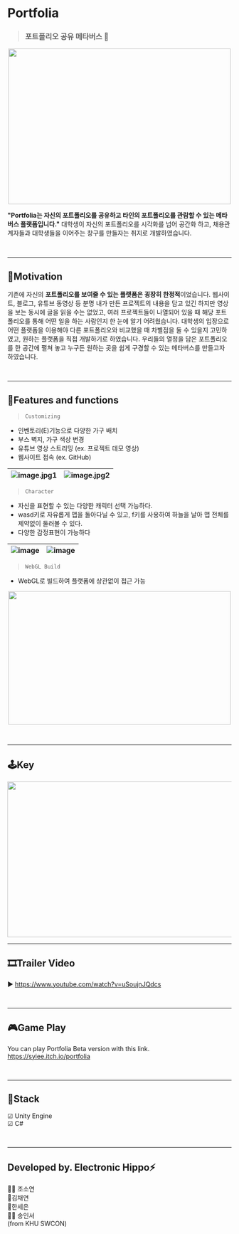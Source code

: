 # Portfolia
> <h3>포트폴리오 공유 메타버스 💜

<p align="center"><img src="https://user-images.githubusercontent.com/79504024/193369340-e710d67e-039c-4824-8d48-a83a3538105d.png"  width="500" height="350"/></p>

**"Portfolia는 자신의 포트폴리오를 공유하고 타인의 포트폴리오를 관람할 수 있는 메타버스 플랫폼입니다."** 대학생이 자신의 포트폴리오를 시각화를 넘어 공간화 하고, 채용관계자들과 대학생들을 이어주는 창구를 만들자는 취지로 개발하였습니다.
  
<br/>  

----------------------------------

## 📌Motivation  
기존에 자신의 **포트폴리오를 보여줄 수 있는 플랫폼은 굉장히 한정적**이었습니다. 웹사이트, 블로그, 유튜브 동영상 등 분명 내가 만든 프로젝트의 내용을 담고 있긴 하지만 영상을 보는 동시에 글을 읽을 수는 없었고, 여러 프로젝트들이 나열되어 있을 때 해당 포트폴리오를 통해 어떤 일을 하는 사람인지 한 눈에 알기 어려웠습니다. 대학생의 입장으로 어떤 플랫폼을 이용해야 다른 포트폴리오와 비교했을 때 차별점을 둘 수 있을지 고민하였고, 원하는 플랫폼을 직접 개발하기로 하였습니다. 우리들의 열정을 담은 포트폴리오를 한 공간에 펼쳐 놓고 누구든 원하는 곳을 쉽게 구경할 수 있는 메타버스를 만들고자 하였습니다.   

<br/>

----------------------------------

## 📑Features and functions

> `Customizing`
- 인벤토리(E)기능으로 다양한 가구 배치
- 부스 벽지, 가구 색상 변경
- 유튜브 영상 스트리밍 (ex. 프로젝트 데모 영상)
- 웹사이트 접속 (ex. GitHub)

![image.jpg1](https://user-images.githubusercontent.com/79504024/202831201-2fdc8e21-5a98-4b52-9a3a-f960472355b6.png) |![image.jpg2](https://user-images.githubusercontent.com/79504024/202831300-a2765675-976e-445d-8718-c7c726bbeb43.png) 
--- | --- | 

> `Character`
- 자신을 표현할 수 있는 다양한 캐릭터 선택 가능하다.
- wasd키로 자유롭게 맵을 돌아다닐 수 있고, f키를 사용하여 하늘을 날아 맵 전체를 제약없이 둘러볼 수 있다.
- 다양한 감정표현이 가능하다


![image](https://user-images.githubusercontent.com/79504024/202832680-1ec3c39b-d2c0-4fca-a965-bf0e8ffb6030.png) | ![image](https://user-images.githubusercontent.com/79504024/202833024-127d6429-bc86-4735-8f02-755d3c28b286.png)
--- | --- | 


> `WebGL Build`
- WebGL로 빌드하여 플랫폼에 상관없이 접근 가능
<p align="center"><img src="https://user-images.githubusercontent.com/79504024/202833108-1eb179c4-432d-4765-86bf-5628d7d57bba.png"  width="500" height="300"/></p>


  
<br/>  

-------------------------------  
## 🕹Key  
<p align="center"><img src="https://user-images.githubusercontent.com/79504024/201521595-497a248b-7a01-47d5-be43-ff4dc1eafe9b.png"  width="700" height="350"/></p>



-------------------------------  
## 🎞Trailer Video  
▶ https://www.youtube.com/watch?v=uSoujnJQdcs
  
<br/>  
 
-----------------------------------

## 🎮Game Play

You can play Portfolia Beta version with this link.  
https://syiee.itch.io/portfolia  
  
<br/>  
 
-------------------------  
## 🔧Stack  
☑ Unity Engine  
☑ C#  
  
<br/>  

--------------
## Developed by. Electronic Hippo⚡

💁‍♀️ 조소연  
💁‍ 김채연  
💁‍ 한세은  
💁‍♂️ 송인서  
(from KHU SWCON)

